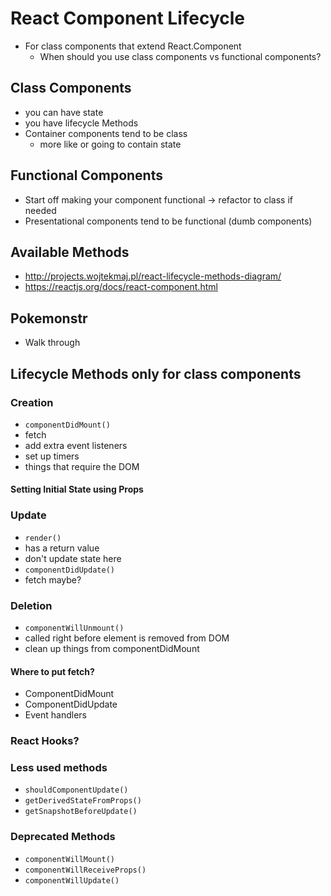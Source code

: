 # React Component Lifecycle
- For class components that extend React.Component
  - When should you use class components vs functional components?

## Class Components
- you can have state
- you have lifecycle Methods
- Container components tend to be class
   - more like or going to contain state

## Functional Components
- Start off making your component functional -> refactor to class if needed
- Presentational components tend to be functional (dumb components)

## Available Methods
- http://projects.wojtekmaj.pl/react-lifecycle-methods-diagram/
- https://reactjs.org/docs/react-component.html

## Pokemonstr
- Walk through

## Lifecycle Methods only for class components

### Creation
- `componentDidMount()`
 - fetch
 - add extra event listeners
 - set up timers
 - things that require the DOM

#### Setting Initial State using Props

### Update
- `render()`
 - has a return value
 - don't update state here
- `componentDidUpdate()`
 - fetch maybe?

### Deletion
 - `componentWillUnmount()`
  - called right before element is removed from DOM
  - clean up things from componentDidMount

#### Where to put fetch?
- ComponentDidMount
- ComponentDidUpdate
- Event handlers

### React Hooks?

### Less used methods
- `shouldComponentUpdate()`
- `getDerivedStateFromProps()`
- `getSnapshotBeforeUpdate()`

### Deprecated Methods
- `componentWillMount()`
- `componentWillReceiveProps()`
- `componentWillUpdate()`
